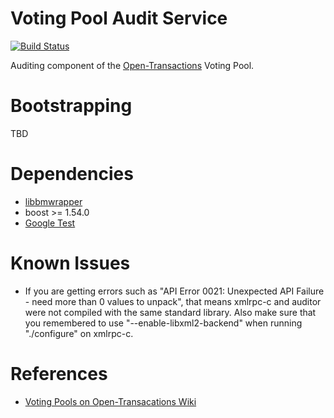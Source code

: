 Voting Pool Audit Service
=========================

[![Build Status](https://travis-ci.org/monetas/vp-auditservice.svg?branch=develop)](https://travis-ci.org/monetas/vp-auditservice)

Auditing component of the [Open-Transactions](http://opentransactions.org) Voting Pool.


Bootstrapping
=============

TBD


Dependencies
============

* [libbmwrapper](https://github.com/monetas/libbmwrapper)
* boost >= 1.54.0
* [Google Test](https://code.google.com/p/googletest/)

Known Issues
============

* If you are getting errors such as "API Error 0021: Unexpected API Failure - need more than 0 values to unpack", 
    that means xmlrpc-c and auditor were not compiled with the same standard library. Also make sure that you remembered to use
    "--enable-libxml2-backend" when running "./configure" on xmlrpc-c.


References
==========

* [Voting Pools on Open-Transacations Wiki](http://opentransactions.org/wiki/index.php?title=Voting_Pools)
